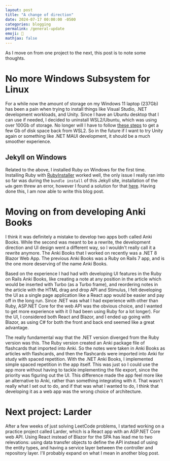 ```yaml
---
layout: post
title: "A change of direction"
date: 2024-07-17 00:00:00 -0500
categories: blogging
permalink: /general-update
emoji: 🤔
mathjax: false
---
```


As I move on from one project to the next, this post is to note some thoughts.

# No more Windows Subsystem for Linux

For a while now the amount of storage on my Windows 11 laptop (237Gb) has been a pain when trying to install things like Visual Studio, .NET development workloads, and Unity. Since I have an Ubuntu desktop that I can use if needed, I decided to uninstall WSL2/Ubuntu, which was using over 100Gb of storage. No longer will I have to follow [these steps](https://github.com/microsoft/WSL/issues/4699#issuecomment-627133168) to get a few Gb of disk space back from WSL2. So in the future if I want to try Unity again or something like .NET MAUI development, it should be a much smoother experience.

## Jekyll on Windows

Related to the above, I installed Ruby on Windows for the first time. Installing Ruby with [RubyInstaller](https://rubyinstaller.org/) worked well, the only issue I really ran into so far was during the `bundle install` of this Jekyll site, installation of the `wdm` gem threw an error, however I found a solution for that [here](https://stackoverflow.com/questions/78681618/getting-error-while-installing-wdm-0-1-1-with-rubygems-on-windows-11). Having done this, I am now able to write this blog post.

# Moving on from developing Anki Books

I think it was definitely a mistake to develop two apps both called Anki Books. While the second was meant to be a rewrite, the development direction and UI design went a different way, so I wouldn't really call it a rewrite anymore. The Anki Books that I worked on recently was a .NET 8 Blazor Web App. The previous Anki Books was a Ruby on Rails 7 app, and is the one more deserving of the name Anki Books.

Based on the experience I had had with developing UI features in the Ruby on Rails Anki Books, like creating a note at any position in the article which would be inserted with Turbo (as a Turbo frame), and reordering notes in the article with the HTML drag and drop API and Stimulus, I felt developing the UI as a single page application like a React app would be easier and pay off in the long run. Since .NET was what I had experience with other than Ruby, ASP.NET Core for the web API was the obvious choice, and I wanted to get more experience with it (I had been using Ruby for a lot longer). For the UI, I considered both React and Blazor, and I ended up going with Blazor, as using C# for both the front and back end seemed like a great advantage.

The really fundamental way that the .NET version diverged from the Ruby version was this. The Ruby version created an Anki package file of flashcards that imported into Anki. So the notes were taken in Anki Books as articles with flashcards, and then the flashcards were imported into Anki for study with spaced repetition. With the .NET Anki Books, I implemented simple spaced repetition in the app itself. This was just so I could use the app more without having to tackle implementing the file export, since the priority was figuring out the UI. This difference made the app feel more like an alternative to Anki, rather than something integrating with it. That wasn't really what I set out to do, and if that was what I wanted to do, I think that developing it as a web app was the wrong choice of architecture.

# Next project: Larder

After a few weeks of just solving LeetCode problems, I started working on a practice project called Larder, which is a React app with an ASP.NET Core web API. Using React instead of Blazor for the SPA has lead me to two relevations: using data transfer objects to define the API instead of using the entity types, and having a service layer between the controller and repository layer. I'll probably expand on what I mean in another blog post.
